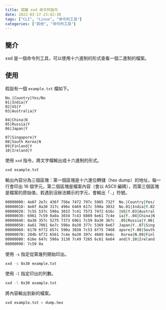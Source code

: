 ```yaml
---
title: 認識 xxd 命令列指令
date: 2022-03-17 23:42:30
tags: ["CLI", "Linux", "命令列工具"]
categories: ["其他", "命令列工具"]
---
```


## 簡介

xxd 是一個命令列工具，可以使用十六進制的形式查看一個二進制的檔案。

## 使用

假設有一個 `example.txt` 檔如下。

```TXT
No.|Country|Yes/No
01|India|Y
02|US|Y
03|Australia|Y

04|China|N
05|Russia|Y
06|Japan|Y

07|Singapore|Y
08|South Korea|N
09|Finland|Y
10|Ireland|Y
```

使用 `xxd` 指令，將文字檔輸出成十六進制的形式。

```BASH
xxd example.txt
```

輸出內容分為三個區塊：第一個區塊是十六進位轉儲（hex dump）的地址，每一行會印出 16 個字元，第二個區塊是檔案內容（會以 ASCII 編碼），而第三個區塊是檔案的原始值，若遇到沒辦法顯示的字元，會輸出「`.`」符號。

```BASH
00000000: 4e6f 2e7c 436f 756e 7472 797c 5965 732f  No.|Country|Yes/
00000010: 4e6f 0a30 317c 496e 6469 617c 590a 3032  No.01|India|Y.02
00000020: 7c55 537c 590a 3033 7c41 7573 7472 616c  |US|Y.03|Austral
00000030: 6961 7c59 0a0a 3034 7c43 6869 6e61 7c4e  ia|Y..04|China|N
00000040: 0a30 357c 5275 7373 6961 7c59 0a30 367c  .05|Russia|Y.06|
00000050: 4a61 7061 6e7c 590a 0a30 377c 5369 6e67  Japan|Y..07|Sing
00000060: 6170 6f72 657c 590a 3038 7c53 6f75 7468  apore|Y.08|South
00000070: 204b 6f72 6561 7c4e 0a30 397c 4669 6e6c   Korea|N.09|Finl
00000080: 616e 647c 590a 3130 7c49 7265 6c61 6e64  and|Y.10|Ireland
00000090: 7c59 0a
```

使用 `-s` 指定從第幾列開始印出。

```BASH
xxd -s 0x30 example.txt
```

使用 `-l` 指定印出的列數。

```BASH
xxd -l 0x30 example.txt
```

將內容輸出到新的檔案。

```BASH
xxd example.txt > dump.hex
```

